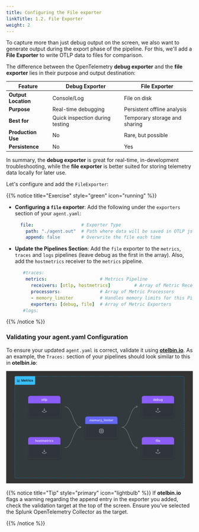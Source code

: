 ```yaml
---
title: Configuring the File exporter
linkTitle: 1.2. File Exporter
weight: 2
---
```


To capture more than just debug output on the screen, we also want to generate output during the export phase of the pipeline. For this, we'll add a **File Exporter** to write OTLP data to files for comparison.

The difference between the OpenTelemetry **debug exporter** and the **file exporter** lies in their purpose and output destination:

| Feature               | Debug Exporter                   | File Exporter                  |
|-----------------------|----------------------------------|--------------------------------|
| **Output Location**   | Console/Log                     | File on disk                  |
| **Purpose**           | Real-time debugging             | Persistent offline analysis   |
| **Best for**          | Quick inspection during testing | Temporary storage and sharing |
| **Production Use**    | No                              | Rare, but possible            |
| **Persistence**       | No                              | Yes                           |

In summary, the **debug exporter** is great for real-time, in-development troubleshooting, while the **file exporter** is better suited for storing telemetry data locally for later use.

Let's configure and add the `FileExporter`:

{{% notice title="Exercise" style="green" icon="running" %}}

- **Configuring a `file` exporter**: Add the following under the `exporters` section of your `agent.yaml`:

  ```yaml
    file:                  # Exporter Type
      path: "./agent.out"  # Path where data will be saved in OTLP json format
      append: false        # Overwrite the file each time
  ```

- **Update the Pipelines Section**: Add the `file` exporter to the `metrics`, `traces` and `logs` pipelines (leave debug as the first in the array). Also, add the `hostmetrics` receiver to the `metrics` pipeline.

  ```yaml
     #traces:
      metrics:                    # Metrics Pipeline
        receivers: [otlp, hostmetrics]         # Array of Metric Receivers
        processors:               # Array of Metric Processors
        - memory_limiter          # Handles memory limits for this Pipeline
        exporters: [debug, file]  # Array of Metric Exporters
     #logs:
  ```

{{% /notice %}}

### Validating your agent.yaml Configuration

To ensure your updated `agent.yaml` is correct, validate it using [**otelbin.io**](https://www.otelbin.io/).
As an example, the `Traces:` section of your pipelines should look similar to this in **otelbin.io**:

![otelbin-a-1-2-w](../../../images/agent-1-2-metrics.png?width=25vw)

{{% notice title="Tip" style="primary" icon="lightbulb" %}}
If **otelbin.io** flags a warning regarding the append entry in the exporter you added, check the validation target at the top of the screen. Ensure you’ve selected the Splunk OpenTelemetry Collector as the target.

{{% /notice %}}
